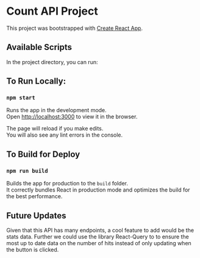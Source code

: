 # Count API Project

This project was bootstrapped with [Create React App](https://github.com/facebook/create-react-app).

## Available Scripts

In the project directory, you can run:

## To Run Locally:

### `npm start`

Runs the app in the development mode.\
Open [http://localhost:3000](http://localhost:3000) to view it in the browser.

The page will reload if you make edits.\
You will also see any lint errors in the console.

## To Build for Deploy

### `npm run build`

Builds the app for production to the `build` folder.\
It correctly bundles React in production mode and optimizes the build for the best performance.

## Future Updates

Given that this API has many endpoints, a cool feature to add would be the stats data. Further we could use the library React-Query to to ensure the most up to date data on the number of hits instead of only updating when the button is clicked.
